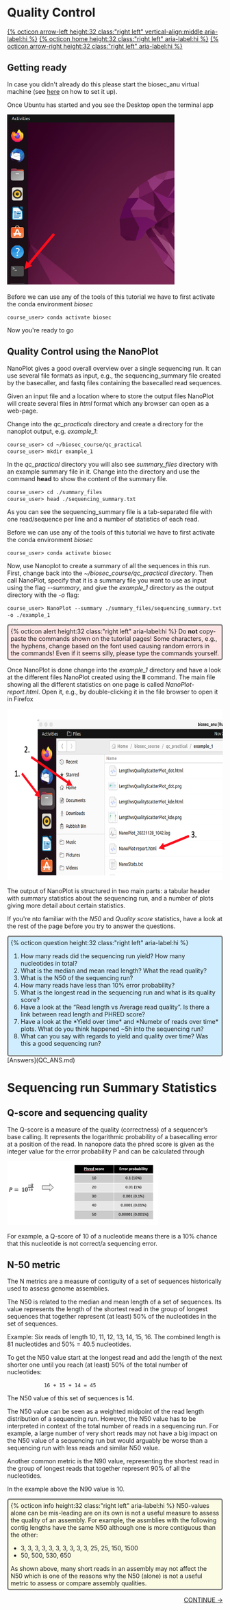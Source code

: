 # Quality Control 

[{% octicon arrow-left height:32 class:"right left" vertical-align:middle aria-label:hi %}](QC.md) [{% octicon home height:32 class:"right left" aria-label:hi %}](index.md) [{% octicon arrow-right height:32 class:"right left" aria-label:hi %}](QC_F.md)


## Getting ready

In case you didn't already do this please start the biosec_anu virtual machine (see [here](ENV_1.md) on how to set it up).

Once Ubuntu has started and you see the Desktop open the terminal app

<img src="figures/term.png" height="400px">

Before we can use any of the tools of this tutorial we have to first activate the conda environment *biosec*

    course_user> conda activate biosec

Now you're ready to go

## Quality Control using the NanoPlot

NanoPlot gives a good overall overview over a single sequencing run. It can use several file formats as input, e.g., the sequencing_summary file created by the basecaller, and fastq files containing the basecalled read sequences.

Given an input file and a location where to store the output files NanoPlot will create several files in *html* format which any browser can open as a web-page.

Change into the *qc_practicals* directory and create a directory for the nanoplot output, e.g. *example_1*:

    course_user> cd ~/biosec_course/qc_practical
    course_user> mkdir example_1

In the *qc_practical* directory you will also see *summary_files* directory with an example summary file in it.  Change into the directory and use the command **head** to show the content of the summary file.

    course_user> cd ./summary_files
    course_user> head ./sequencing_summary.txt

As you can see the sequencing_summary file is a tab-separated file with one read/sequence per line and a number of statistics of each read.

Before we can use any of the tools of this tutorial we have to first activate the conda environment *biosec*

    course_user> conda activate biosec

Now, use Nanoplot to create a summary of all the sequences in this run. First, change back into the *~/biosec_course/qc_practical directory*. Then call NanoPlot, specify that it is a summary file you want to use as input using the flag *--summary*, and give the *example_1* directory as the output directory with the *-o* flag:

    course_user> NanoPlot --summary ./summary_files/sequencing_summary.txt -o ./example_1

<div style="background-color:#ffe6e6;border-radius:5px;border-style:solid;border-color:gray;padding:5px">
  {% octicon alert height:32 class:"right left" aria-label:hi %}
  Do <b>not</b> copy-paste the commands shown on the tutorial pages! Some characters, e.g., the hyphens, change based on the font used causing random errors in the commands! Even if it seems silly, please type the commands yourself.
</div>

Once NanoPlot is done change into the *example_1* directory and have a look at the different files NanoPlot created using the **ll** command. The main file showing all the different statistics on one page is called *NanoPlot-report.html*. Open it, e.g., by double-clicking it in the file browser to open it in Firefox

<img src="figures/qc_n_1.png" height="400px">


The output of NanoPlot is structured in two main parts: a tabular header with summary statistics about the sequencing run, and a number of plots giving more detail about certain statistics. 

If you're nto familiar with the *N50* and *Quality score* statistics, have a look at the rest of the page before you try to answer the questions. 


<div style="background-color:#cfedfe;border-radius:5px;border-style:solid;border-color:gray;padding:5px">
  {% octicon question height:32 class:"right left" aria-label:hi %}
  <ol>
    <li>How many reads did the sequencing run yield? How many nucleotides in total?</li>
    <li>What is the median and mean read length? What the read quality?</li>
    <li>What is the N50 of the sequencing run?</li>
    <li>How many reads have less than 10% error probability?</li>
    <li>What is the longest read in the sequencing run and what is its quality score?</li>
    <li>Have a look at the “Read length vs Average read quality”. Is there a link between read length and PHRED score?</li>
    <li>Have a look at the *Yield over time* and *Numebr of reads over time* plots. What do you think happened ~5h into the sequencing run?</li>
    <li>What can you say with regards to yield and quality over time? Was this a good sequencing run?</li>
  </ol>
</div>
[Answers](QC_ANS.md)


# Sequencing run Summary Statistics

## Q-score and sequencing quality

The Q-score is a measure of the quality (correctness) of a sequencer’s base calling. It represents the logarithmic probability of a basecalling error at a position of the read. In nanopore data the phred score is given as the integer value for the error probability P and can be calculated through

<img src="figures/qc_n_2.png" height="150px">

For example, a Q-score of 10 of a nucleotide means there is a 10% chance that this nucleotide is not correct/a sequencing error. 

## N-50 metric

The N metrics are a measure of contiguity of a set of sequences historically used to assess genome assemblies.

The N50 is related to the median and mean length of a set of sequences. Its value represents the length of the shortest read in the group of longest sequences that together represent (at least) 50% of the nucleotides in the set of sequences.

Example:
Six reads of length 10, 11, 12, 13, 14, 15, 16.
The combined length is 81 nucleotides and 50% = 40.5 nucleotides.

To get the N50 value start at the longest read and add the length of the next shorter one until you reach (at least) 50% of the total number of nucleotides:

                16 + 15 + 14 = 45

The N50 value of this set of sequences is 14.

The N50 value can be seen as a weighted midpoint of the read length distribution of a sequencing run. However, the N50 value has to be interpreted in context of the total number of reads in a sequencing run. For example, a large number of very short reads may not have a big impact on the N50 value of a sequencing run but would arguably be worse than a sequencing run with less reads and similar N50 value.


Another common metric is the N90 value, representing the shortest read in the group of longest reads that together represent 90% of all the nucleotides.

In the example above the N90 value is 10.

<div style="background-color:#fcfce5;border-radius:5px;border-style:solid;border-color:gray;padding:5px">
  {% octicon info height:32 class:"right left" aria-label:hi %}
  N50-values alone can be mis-leading are on its own is not a useful measure to assess the quality of an assembly. For example, the assmblies with the following contig lengths have the same N50 although one is more contiguous than the other:<br>
  <ul>
    <li>3, 3, 3, 3, 3, 3, 3, 3, 3, 3, 25, 25, 150, 1500</li>
    <li>50, 500, 530, 650</li>
  </ul>
  As shown above, many short reads in an assembly may not affect the N50 which is one of the reasons why the N50 (alone) is not a useful metric to assess or compare assembly qualities.
</div>

<p align="right"><a href="https://bluemountainsanalytics.github.io/bma_ont_biosec_2022/QC_F.html">CONTINUE -></a>
</p>
